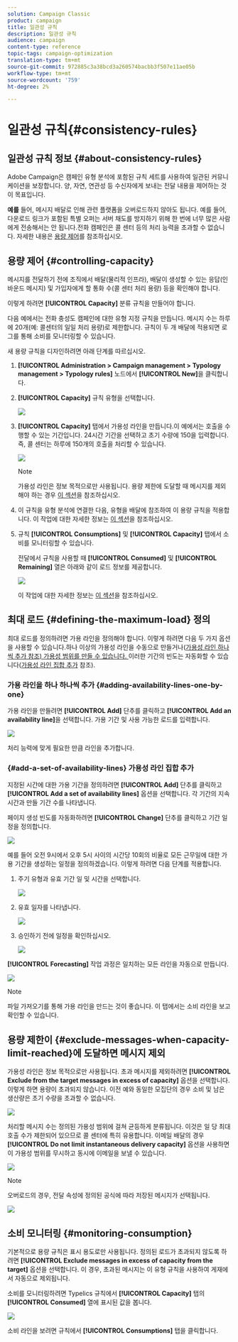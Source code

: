 ```yaml
---
solution: Campaign Classic
product: campaign
title: 일관성 규칙
description: 일관성 규칙
audience: campaign
content-type: reference
topic-tags: campaign-optimization
translation-type: tm+mt
source-git-commit: 972885c3a38bcd3a260574bacbb3f507e11ae05b
workflow-type: tm+mt
source-wordcount: '759'
ht-degree: 2%

---
```



# 일관성 규칙{#consistency-rules}

## 일관성 규칙 정보 {#about-consistency-rules}

Adobe Campaign은 캠페인 유형 분석에 포함된 규칙 세트를 사용하여 일관된 커뮤니케이션을 보장합니다. 양, 자연, 연관성 등 수신자에게 보내는 전달 내용을 제어하는 것이 목표입니다.

**예를** 들어, 메시지 배달로 인해 관련 플랫폼을 오버로드하지 않아도 됩니다. 예를 들어, 다운로드 링크가 포함된 특별 오퍼는 서버 채도를 방지하기 위해 한 번에 너무 많은 사람에게 전송해서는 안 됩니다.전화 캠페인은 콜 센터 등의 처리 능력을 초과할 수 없습니다. 자세한 내용은 [용량 제어](#controlling-capacity)를 참조하십시오.

## 용량 제어 {#controlling-capacity}

메시지를 전달하기 전에 조직에서 배달(물리적 인프라), 배달이 생성할 수 있는 응답(인바운드 메시지) 및 가입자에게 할 통화 수(콜 센터 처리 용량) 등을 확인해야 합니다.

이렇게 하려면 **[!UICONTROL Capacity]** 분류 규칙을 만들어야 합니다.

다음 예에서는 전화 충성도 캠페인에 대한 유형 지정 규칙을 만듭니다. 메시지 수는 하루에 20개(예: 콜센터의 일일 처리 용량)로 제한합니다. 규칙이 두 개 배달에 적용되면 로그를 통해 소비를 모니터링할 수 있습니다.

새 용량 규칙을 디자인하려면 아래 단계를 따르십시오.

1. **[!UICONTROL Administration > Campaign management > Typology management > Typology rules]** 노드에서 **[!UICONTROL New]**&#x200B;을 클릭합니다.
1. **[!UICONTROL Capacity]** 규칙 유형을 선택합니다.

   ![](assets/campaign_opt_create_capacity_01.png)

1. **[!UICONTROL Capacity]** 탭에서 가용성 라인을 만듭니다.이 예에서는 호출을 수행할 수 있는 기간입니다. 24시간 기간을 선택하고 초기 수량에 150을 입력합니다. 즉, 콜 센터는 하루에 150개의 호출을 처리할 수 있습니다.

   ![](assets/campaign_opt_create_capacity_02.png)

   >[!NOTE]
   >
   >가용성 라인은 정보 목적으로만 사용됩니다. 용량 제한에 도달할 때 메시지를 제외해야 하는 경우 [이 섹션](#exclude-messages-when-capacity-limit-reached)을 참조하십시오.

1. 이 규칙을 유형 분석에 연결한 다음, 유형을 배달에 참조하여 이 용량 규칙을 적용합니다. 이 작업에 대한 자세한 정보는 [이 섹션](../../campaign/using/applying-rules.md#applying-a-typology-to-a-delivery)을 참조하십시오.
1. 규칙 **[!UICONTROL Consumptions]** 및 **[!UICONTROL Capacity]** 탭에서 소비를 모니터링할 수 있습니다.

   전달에서 규칙을 사용할 때 **[!UICONTROL Consumed]** 및 **[!UICONTROL Remaining]** 열은 아래와 같이 로드 정보를 제공합니다.

   ![](assets/campaign_opt_create_capacity_03.png)

   이 작업에 대한 자세한 정보는 [이 섹션](#monitoring-consumption)을 참조하십시오.

## 최대 로드 {#defining-the-maximum-load} 정의

최대 로드를 정의하려면 가용 라인을 정의해야 합니다. 이렇게 하려면 다음 두 가지 옵션을 사용할 수 있습니다.하나 이상의 가용성 라인을 수동으로 만들거나([가용성 라인 하나씩 추가 참조) 가용성 범위를 만들 수 있습니다. ](#adding-availability-lines-one-by-one) 이러한 기간의 빈도는 자동화할 수 있습니다([가용성 라인 집합 추가](#add-a-set-of-availability-lines) 참조).

### 가용 라인을 하나 하나씩 추가 {#adding-availability-lines-one-by-one}

가용 라인을 만들려면 **[!UICONTROL Add]** 단추를 클릭하고 **[!UICONTROL Add an availability line]**&#x200B;을 선택합니다. 가용 기간 및 사용 가능한 로드를 입력합니다.

![](assets/campaign_opt_create_capacity_02.png)

처리 능력에 맞게 필요한 만큼 라인을 추가합니다.

### {#add-a-set-of-availability-lines} 가용성 라인 집합 추가

지정된 시간에 대한 가용 기간을 정의하려면 **[!UICONTROL Add]** 단추를 클릭하고 **[!UICONTROL Add a set of availability lines]** 옵션을 선택합니다. 각 기간의 지속 시간과 만들 기간 수를 나타냅니다.

페이지 생성 빈도를 자동화하려면 **[!UICONTROL Change]** 단추를 클릭하고 기간 일정을 정의합니다.

![](assets/campaign_opt_create_capacity_07.png)

예를 들어 오전 9시에서 오후 5시 사이의 시간당 10회의 비율로 모든 근무일에 대한 가용 기간을 생성하는 일정을 정의하겠습니다. 이렇게 하려면 다음 단계를 적용합니다.

1. 주기 유형과 유효 기간 일 및 시간을 선택합니다.

   ![](assets/campaign_opt_create_capacity_08.png)

1. 유효 일자를 나타냅니다.

   ![](assets/campaign_opt_create_capacity_09.png)

1. 승인하기 전에 일정을 확인하십시오.

   ![](assets/campaign_opt_create_capacity_10.png)

**[!UICONTROL Forecasting]** 작업 과정은 일치하는 모든 라인을 자동으로 만듭니다.

![](assets/campaign_opt_create_capacity_12.png)

>[!NOTE]
>
>파일 가져오기를 통해 가용 라인을 만드는 것이 좋습니다. 이 탭에서는 소비 라인을 보고 확인할 수 있습니다.

## 용량 제한이 {#exclude-messages-when-capacity-limit-reached}에 도달하면 메시지 제외

가용성 라인은 정보 목적으로만 사용됩니다. 초과 메시지를 제외하려면 **[!UICONTROL Exclude from the target messages in excess of capacity]** 옵션을 선택합니다. 이렇게 하면 용량이 초과되지 않습니다. 이전 예와 동일한 모집단의 경우 소비 및 남은 생산량은 초기 수량을 초과할 수 없습니다.

![](assets/campaign_opt_create_capacity_04.png)

처리할 메시지 수는 정의된 가용성 범위에 걸쳐 균등하게 분류됩니다. 이것은 일 당 최대 호출 수가 제한되어 있으므로 콜 센터에 특히 유용합니다. 이메일 배달의 경우 **[!UICONTROL Do not limit instantaneous delivery capacity]** 옵션을 사용하면 이 가용성 범위를 무시하고 동시에 이메일을 보낼 수 있습니다.

![](assets/campaign_opt_create_capacity_05.png)

>[!NOTE]
>
>오버로드의 경우, 전달 속성에 정의된 공식에 따라 저장된 메시지가 선택됩니다.

![](assets/campaign_opt_create_capacity_06.png)

## 소비 모니터링 {#monitoring-consumption}

기본적으로 용량 규칙은 표시 용도로만 사용됩니다. 정의된 로드가 초과되지 않도록 하려면 **[!UICONTROL Exclude messages in excess of capacity from the target]** 옵션을 선택합니다. 이 경우, 초과된 메시지는 이 유형 규칙을 사용하여 게재에서 자동으로 제외됩니다.

소비를 모니터링하려면 Typelics 규칙에서 **[!UICONTROL Capacity]** 탭의 **[!UICONTROL Consumed]** 열에 표시된 값을 봅니다.

![](assets/campaign_opt_create_capacity_04.png)

소비 라인을 보려면 규칙에서 **[!UICONTROL Consumptions]** 탭을 클릭합니다.
